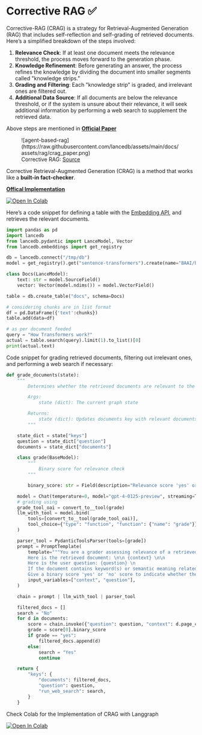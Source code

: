 **Corrective RAG ✅**
====================================================================

Corrective-RAG (CRAG) is a strategy for Retrieval-Augmented Generation (RAG) that includes self-reflection and self-grading of retrieved documents. Here’s a simplified breakdown of the steps involved:

1. **Relevance Check**: If at least one document meets the relevance threshold, the process moves forward to the generation phase.
2. **Knowledge Refinement**: Before generating an answer, the process refines the knowledge by dividing the document into smaller segments called "knowledge strips."
3. **Grading and Filtering**: Each "knowledge strip" is graded, and irrelevant ones are filtered out.
4. **Additional Data Source**: If all documents are below the relevance threshold, or if the system is unsure about their relevance, it will seek additional information by performing a web search to supplement the retrieved data.

Above steps are mentioned in 
**[Official Paper](https://arxiv.org/abs/2401.15884)**

<figure markdown="span">
  ![agent-based-rag](https://raw.githubusercontent.com/lancedb/assets/main/docs/assets/rag/crag_paper.png)
  <figcaption>Corrective RAG: <a href="https://github.com/HuskyInSalt/CRAG">Source</a>
  </figcaption>
</figure>

Corrective Retrieval-Augmented Generation (CRAG) is a method that works like a **built-in fact-checker**.

**[Offical Implementation](https://github.com/HuskyInSalt/CRAG)**

[![Open In Colab](../assets/colab.svg)](https://colab.research.google.com/github/lancedb/vectordb-recipes/blob/main/tutorials/Corrective-RAG-with_Langgraph/CRAG_with_Langgraph.ipynb)

Here’s a code snippet for defining a table with the [Embedding API](https://lancedb.github.io/lancedb/embeddings/embedding_functions/), and retrieves the relevant documents.

```python
import pandas as pd
import lancedb
from lancedb.pydantic import LanceModel, Vector
from lancedb.embeddings import get_registry

db = lancedb.connect("/tmp/db")
model = get_registry().get("sentence-transformers").create(name="BAAI/bge-small-en-v1.5", device="cpu")

class Docs(LanceModel):
    text: str = model.SourceField()
    vector: Vector(model.ndims()) = model.VectorField()

table = db.create_table("docs", schema=Docs)

# considering chunks are in list format
df = pd.DataFrame({'text':chunks})
table.add(data=df)

# as per document feeded
query = "How Transformers work?" 
actual = table.search(query).limit(1).to_list()[0]
print(actual.text)
```

Code snippet for grading retrieved documents, filtering out irrelevant ones, and performing a web search if necessary:

```python
def grade_documents(state):
    """
        Determines whether the retrieved documents are relevant to the question

        Args:
            state (dict): The current graph state

        Returns:
            state (dict): Updates documents key with relevant documents
        """

    state_dict = state["keys"]
    question = state_dict["question"]
    documents = state_dict["documents"]

    class grade(BaseModel):
        """
            Binary score for relevance check
        """

        binary_score: str = Field(description="Relevance score 'yes' or 'no'")

    model = Chat(temperature=0, model="gpt-4-0125-preview", streaming=True)
    # grading using 
    grade_tool_oai = convert_to__tool(grade)
    llm_with_tool = model.bind(
        tools=[convert_to__tool(grade_tool_oai)],
        tool_choice={"type": "function", "function": {"name": "grade"}},
    )

    parser_tool = PydanticToolsParser(tools=[grade])
    prompt = PromptTemplate(
        template="""You are a grader assessing relevance of a retrieved document to a user question. \n
        Here is the retrieved document: \n\n {context} \n\n
        Here is the user question: {question} \n
        If the document contains keyword(s) or semantic meaning related to the user question, grade it as relevant. \n
        Give a binary score 'yes' or 'no' score to indicate whether the document is relevant to the question.""",
        input_variables=["context", "question"],
    )

    chain = prompt | llm_with_tool | parser_tool

    filtered_docs = []
    search = "No" 
    for d in documents:
        score = chain.invoke({"question": question, "context": d.page_content})
        grade = score[0].binary_score
        if grade == "yes":
            filtered_docs.append(d)
        else:
            search = "Yes" 
            continue

    return {
        "keys": {
            "documents": filtered_docs,
            "question": question,
            "run_web_search": search,
        }
    }
```

Check Colab for the Implementation of CRAG with Langgraph 

[![Open In Colab](../assets/colab.svg)](https://colab.research.google.com/github/lancedb/vectordb-recipes/blob/main/tutorials/Corrective-RAG-with_Langgraph/CRAG_with_Langgraph.ipynb)